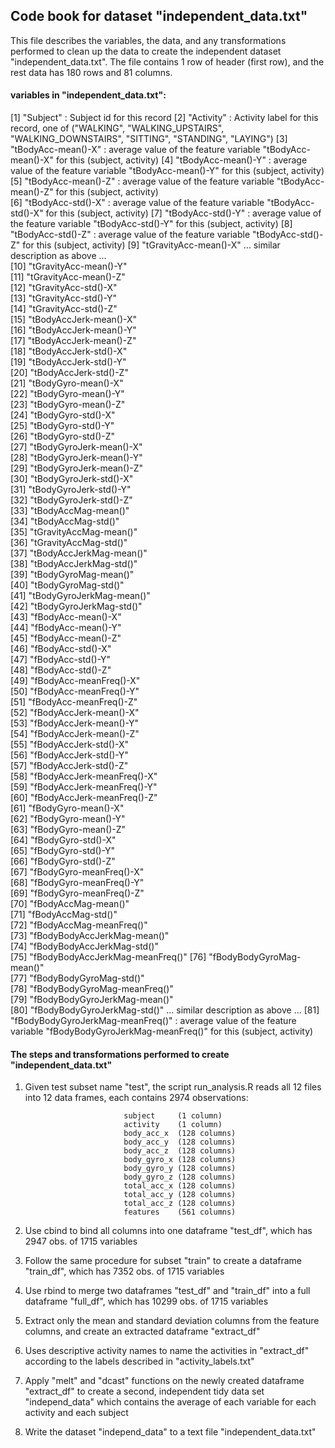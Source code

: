 ## Code book for dataset "independent_data.txt"


This file describes the variables, the data, and any transformations performed to
clean up the data to create the independent dataset "independent_data.txt". The file
contains 1 row of header (first row), and the rest data has 180 rows and 81 columns.

#### variables in "independent_data.txt":

 [1] "Subject"             : Subject id for this record
 [2] "Activity"            : Activity label for this record, one of ("WALKING", "WALKING_UPSTAIRS", "WALKING_DOWNSTAIRS", "SITTING", "STANDING", "LAYING")
 [3] "tBodyAcc-mean()-X"   : average value of the feature variable "tBodyAcc-mean()-X" for this (subject, activity)
 [4] "tBodyAcc-mean()-Y"   : average value of the feature variable "tBodyAcc-mean()-Y" for this (subject, activity)           
 [5] "tBodyAcc-mean()-Z"   : average value of the feature variable "tBodyAcc-mean()-Z" for this (subject, activity)           
 [6] "tBodyAcc-std()-X"    : average value of the feature variable "tBodyAcc-std()-X" for this (subject, activity) 
 [7] "tBodyAcc-std()-Y"    : average value of the feature variable "tBodyAcc-std()-Y" for this (subject, activity) 
 [8] "tBodyAcc-std()-Z"    : average value of the feature variable "tBodyAcc-std()-Z" for this (subject, activity) 
 [9] "tGravityAcc-mean()-X"    ... similar description  as above ...       
[10] "tGravityAcc-mean()-Y"     
[11] "tGravityAcc-mean()-Z"           
[12] "tGravityAcc-std()-X"            
[13] "tGravityAcc-std()-Y"            
[14] "tGravityAcc-std()-Z"            
[15] "tBodyAccJerk-mean()-X"          
[16] "tBodyAccJerk-mean()-Y"          
[17] "tBodyAccJerk-mean()-Z"          
[18] "tBodyAccJerk-std()-X"           
[19] "tBodyAccJerk-std()-Y"           
[20] "tBodyAccJerk-std()-Z"           
[21] "tBodyGyro-mean()-X"             
[22] "tBodyGyro-mean()-Y"             
[23] "tBodyGyro-mean()-Z"             
[24] "tBodyGyro-std()-X"              
[25] "tBodyGyro-std()-Y"              
[26] "tBodyGyro-std()-Z"              
[27] "tBodyGyroJerk-mean()-X"         
[28] "tBodyGyroJerk-mean()-Y"         
[29] "tBodyGyroJerk-mean()-Z"         
[30] "tBodyGyroJerk-std()-X"          
[31] "tBodyGyroJerk-std()-Y"          
[32] "tBodyGyroJerk-std()-Z"          
[33] "tBodyAccMag-mean()"             
[34] "tBodyAccMag-std()"              
[35] "tGravityAccMag-mean()"          
[36] "tGravityAccMag-std()"           
[37] "tBodyAccJerkMag-mean()"         
[38] "tBodyAccJerkMag-std()"          
[39] "tBodyGyroMag-mean()"            
[40] "tBodyGyroMag-std()"             
[41] "tBodyGyroJerkMag-mean()"        
[42] "tBodyGyroJerkMag-std()"         
[43] "fBodyAcc-mean()-X"              
[44] "fBodyAcc-mean()-Y"              
[45] "fBodyAcc-mean()-Z"              
[46] "fBodyAcc-std()-X"               
[47] "fBodyAcc-std()-Y"               
[48] "fBodyAcc-std()-Z"               
[49] "fBodyAcc-meanFreq()-X"          
[50] "fBodyAcc-meanFreq()-Y"          
[51] "fBodyAcc-meanFreq()-Z"          
[52] "fBodyAccJerk-mean()-X"          
[53] "fBodyAccJerk-mean()-Y"          
[54] "fBodyAccJerk-mean()-Z"          
[55] "fBodyAccJerk-std()-X"           
[56] "fBodyAccJerk-std()-Y"           
[57] "fBodyAccJerk-std()-Z"           
[58] "fBodyAccJerk-meanFreq()-X"      
[59] "fBodyAccJerk-meanFreq()-Y"      
[60] "fBodyAccJerk-meanFreq()-Z"      
[61] "fBodyGyro-mean()-X"             
[62] "fBodyGyro-mean()-Y"             
[63] "fBodyGyro-mean()-Z"             
[64] "fBodyGyro-std()-X"              
[65] "fBodyGyro-std()-Y"              
[66] "fBodyGyro-std()-Z"              
[67] "fBodyGyro-meanFreq()-X"         
[68] "fBodyGyro-meanFreq()-Y"         
[69] "fBodyGyro-meanFreq()-Z"         
[70] "fBodyAccMag-mean()"             
[71] "fBodyAccMag-std()"              
[72] "fBodyAccMag-meanFreq()"         
[73] "fBodyBodyAccJerkMag-mean()"     
[74] "fBodyBodyAccJerkMag-std()"      
[75] "fBodyBodyAccJerkMag-meanFreq()" 
[76] "fBodyBodyGyroMag-mean()"        
[77] "fBodyBodyGyroMag-std()"         
[78] "fBodyBodyGyroMag-meanFreq()"    
[79] "fBodyBodyGyroJerkMag-mean()"      
[80] "fBodyBodyGyroJerkMag-std()"      ... similar description  as above ...
[81] "fBodyBodyGyroJerkMag-meanFreq()" : average value of the feature variable "fBodyBodyGyroJerkMag-meanFreq()" for this (subject, activity)


#### The steps and transformations performed to create "independent_data.txt"


1. Given test subset name "test", the script run_analysis.R reads all 12 files into 12 data frames, each contains 2974 observations:

                             subject     (1 column)
                             activity    (1 column)
                             body_acc_x  (128 columns)
                             body_acc_y  (128 columns)
                             body_acc_z  (128 columns)
                             body_gyro_x (128 columns)
                             body_gyro_y (128 columns)
                             body_gyro_z (128 columns)
                             total_acc_x (128 columns)
                             total_acc_y (128 columns)
                             total_acc_z (128 columns)
                             features    (561 columns)

2. Use cbind to bind all columns into one dataframe "test_df", which has 2947 obs. of 1715 variables
3. Follow the same procedure for subset "train" to create a dataframe "train_df", which has 7352 obs. of 1715 variables
4. Use rbind to merge two dataframes "test_df" and "train_df" into a full dataframe "full_df", which has 10299 obs. of 1715 variables
5. Extract only the mean and standard deviation columns from the feature columns, and create an extracted dataframe "extract_df"
6. Uses descriptive activity names to name the activities in "extract_df" according to the labels described in "activity_labels.txt"
7. Apply "melt" and "dcast" functions on the newly created dataframe "extract_df" to create a second, independent tidy data set "independ_data" which contains the average of each variable for each activity and each subject
8. Write the dataset "independ_data" to a text file "independent_data.txt"


